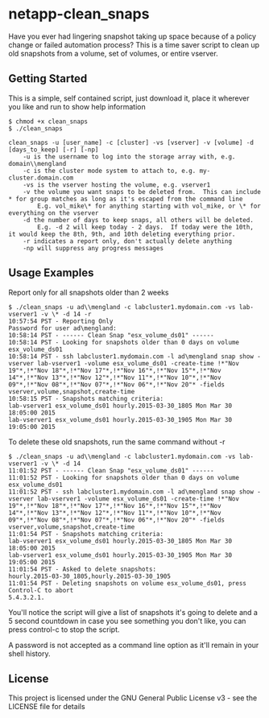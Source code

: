 # netapp-clean_snaps
Have you ever had lingering snapshot taking up space because of a policy change or failed automation process?  This is a time saver script to clean up old snapshots from a volume, set of volumes, or entire vserver.

## Getting Started
This is a simple, self contained script, just download it, place it wherever you like and run to show help information

```
$ chmod +x clean_snaps
$ ./clean_snaps

clean_snaps -u [user_name] -c [cluster] -vs [vserver] -v [volume] -d [days_to_keep] [-r] [-np]
	-u is the username to log into the storage array with, e.g. domain\\mengland
	-c is the cluster mode system to attach to, e.g. my-cluster.domain.com
	-vs is the vserver hosting the volume, e.g. vserver1
	-v the volume you want snaps to be deleted from.  This can include * for group matches as long as it's escaped from the command line
		E.g. vol_mike\* for anything starting with vol_mike, or \* for everything on the vserver
	-d the number of days to keep snaps, all others will be deleted.
		E.g. -d 2 will keep today - 2 days.  If today were the 10th, it would keep the 8th, 9th, and 10th deleting everything prior.
	-r indicates a report only, don't actually delete anything
	-np will suppress any progress messages

```

## Usage Examples
Report only for all snapshots older than 2 weeks
```
$ ./clean_snaps -u ad\\mengland -c labcluster1.mydomain.com -vs lab-vserver1 -v \* -d 14 -r
10:57:54 PST - Reporting Only
Password for user ad\mengland:
10:58:14 PST - ------ Clean Snap "esx_volume_ds01" ------
10:58:14 PST - Looking for snapshots older than 0 days on volume esx_volume_ds01
10:58:14 PST - ssh labcluster1.mydomain.com -l ad\mengland snap show -vserver lab-vserver1 -volume esx_volume_ds01 -create-time !*"Nov 19"*,!*"Nov 18"*,!*"Nov 17"*,!*"Nov 16"*,!*"Nov 15"*,!*"Nov 14"*,!*"Nov 13"*,!*"Nov 12"*,!*"Nov 11"*,!*"Nov 10"*,!*"Nov 09"*,!*"Nov 08"*,!*"Nov 07"*,!*"Nov 06"*,!*"Nov 20"* -fields vserver,volume,snapshot,create-time
10:58:15 PST - Snapshots matching criteria:
lab-vserver1 esx_volume_ds01 hourly.2015-03-30_1805 Mon Mar 30 18:05:00 2015 
lab-vserver1 esx_volume_ds01 hourly.2015-03-30_1905 Mon Mar 30 19:05:00 2015 
```
To delete these old snapshots, run the same command without -r
```
$ ./clean_snaps -u ad\\mengland -c labcluster1.mydomain.com -vs lab-vserver1 -v \* -d 14
11:01:52 PST - ------ Clean Snap "esx_volume_ds01" ------
11:01:52 PST - Looking for snapshots older than 0 days on volume esx_volume_ds01
11:01:52 PST - ssh labcluster1.mydomain.com -l ad\mengland snap show -vserver lab-vserver1 -volume esx_volume_ds01 -create-time !*"Nov 19"*,!*"Nov 18"*,!*"Nov 17"*,!*"Nov 16"*,!*"Nov 15"*,!*"Nov 14"*,!*"Nov 13"*,!*"Nov 12"*,!*"Nov 11"*,!*"Nov 10"*,!*"Nov 09"*,!*"Nov 08"*,!*"Nov 07"*,!*"Nov 06"*,!*"Nov 20"* -fields vserver,volume,snapshot,create-time
11:01:54 PST - Snapshots matching criteria:
lab-vserver1 esx_volume_ds01 hourly.2015-03-30_1805 Mon Mar 30 18:05:00 2015 
lab-vserver1 esx_volume_ds01 hourly.2015-03-30_1905 Mon Mar 30 19:05:00 2015 
11:01:54 PST - Asked to delete snapshots:
hourly.2015-03-30_1805,hourly.2015-03-30_1905
11:01:54 PST - Deleting snapshots on volume esx_volume_ds01, press Control-C to abort
5.4.3.2.1.
```
You'll notice the script will give a list of snapshots it's going to delete and a 5 second countdown in case you see something you don't like, you can press control-c to stop the script.

A password is not accepted as a command line option as it'll remain in your shell history.

## License
This project is licensed under the GNU General Public License v3 - see the LICENSE file for details
